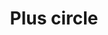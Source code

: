 ---
title: Plus circle
tags: ["plus", "circle", "add", "create", "expand", "increase", "sum"]
icon: plus-circle
svg: '<svg xmlns="http://www.w3.org/2000/svg" width="24" height="24" fill="none" viewBox="0 0 24 24" stroke-width="1.5" stroke-linecap="round" stroke-linejoin="round" stroke="currentColor"><circle cx="12" cy="12.5" r="9"/><path d="M15.5 12.5H12m0 0H8.5m3.5 0V9m0 3.5V16"/></svg>'
---